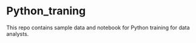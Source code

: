 # Python_traning

This repo contains sample data and notebook for Python training for data analysts. 
